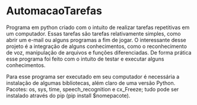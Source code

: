 # AutomacaoTarefas
Programa em python criado com o intuito de realizar tarefas repetitivas em um computador.
Essas tarefas são tarefas relativamente simples, como abrir um e-mail ou alguns programas a fim de jogar. O interessante desse projeto é a integração de alguns conhecimentos, como o reconhecimento de voz, manipulação de arquivos e funções diferenciadas. De forma prática esse programa foi feito com o intuito de testar e executar alguns conhecimentos.

Para esse programa ser executado em seu computador é necessária a instalação de algumas bibliotecas, além claro de uma versão Python.
Pacotes: os, sys, time, speech_recognition e cx_Freeze; tudo pode ser instalado através do pip (pip install $nomepacote).
